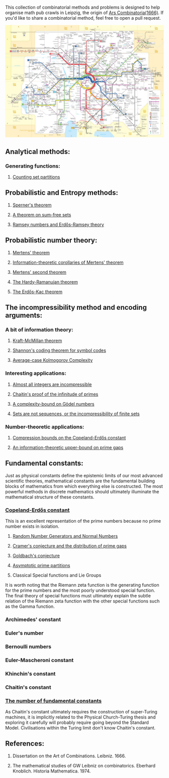 This collection of combinatorial methods and problems is designed to help organise math pub crawls in Leipzig, the origin of [Ars Combinatoria(1666)](https://www.math.ucla.edu/~pak/hidden/papers/Quotes/Leibniz-Arte-Combinatoria.pdf). If you'd like to share a combinatorial method, feel free to open a pull request.  

![alt text](https://raw.githubusercontent.com/AidanRocke/zen_of_combinatorics/master/images/leipzig_map.jpeg)

## Analytical methods:

### Generating functions:

1. [Counting set partitions](https://keplerlounge.com/statistical/physics/2021/05/02/dobinski-partitions.html)

## Probabilistic and Entropy methods:

1. [Sperner's theorem](https://keplerlounge.com/combinatorics/2021/05/04/sperner-families.html)

2. [A theorem on sum-free sets](https://keplerlounge.com/combinatorics/2021/05/22/sum-free.html)

3. [Ramsey numbers and Erdős-Ramsey theory](https://keplerlounge.com/combinatorics/2021/05/26/ramsey-theory.html)

## Probabilistic number theory:

1. [Mertens' theorem](https://keplerlounge.com/number/theory/2021/05/23/mertens-theorem.html)

2. [Information-theoretic corollaries of Mertens' theorem](https://keplerlounge.com/information-theory/2021/05/25/mertens-pnt.html)

3. [Mertens' second theorem](https://keplerlounge.com/number-theory/2021/05/30/mertens-second.html)

4. [The Hardy-Ramanujan theorem](https://keplerlounge.com/number-theory/2021/05/31/hardy-ramanujan.html)

5. [The Erdős-Kac theorem](https://keplerlounge.com/number-theory/2021/06/01/erdos-kac.html)

## The incompressibility method and encoding arguments:

### A bit of information theory:

1. [Kraft-McMillan theorem](https://keplerlounge.com/information-theory/2021/05/13/kraft-mcmillan-theorem.html)

2. [Shannon's coding theorem for symbol codes](https://keplerlounge.com/information-theory/2021/05/13/kraft-mcmillan.html)

3. [Average-case Kolmogorov Complexity](https://keplerlounge.com/information-theory/2021/05/14/shannon-kolmogorov.html)

### Interesting applications:

1. [Almost all integers are incompressible](https://keplerlounge.com/information-theory/2021/04/26/incompressible-integers.html)

2. [Chaitin's proof of the infinitude of primes](https://keplerlounge.com/information-theory/2021/04/27/AIT-counting-primes.html)

3. [A complexity-bound on Gödel numbers](https://keplerlounge.com/formal/systems/2021/05/11/godel-numbers.html)

4. [Sets are not sequences, or the incompressibility of finite sets](https://keplerlounge.com/information/theory/2021/05/18/compressing-finite-sets.html)

### Number-theoretic applications:

1. [Compression bounds on the Copeland-Erdős constant](https://keplerlounge.com/information-theory/2021/05/11/copeland-erdos.html)

2. [An information-theoretic upper-bound on prime gaps](https://keplerlounge.com/information/theory/2021/05/19/cramer-model.html)

## Fundamental constants:

Just as physical constants define the epistemic limits of our most advanced scientific theories, mathematical
constants are the fundamental building blocks of mathematics from which everything else is constructed. The
most powerful methods in discrete mathematics should ultimately illuminate the mathematical structure of
these constants.

### [Copeland-Erdős constant](https://www.renyi.hu/~p_erdos/1946-01.pdf)

This is an excellent representation of the prime numbers because no prime number exists
in isolation.

1. [Random Number Generators and Normal Numbers](https://www.davidhbailey.com/dhbpapers/bcnormal-em.pdf)

2. [Cramer's conjecture and the distribution of prime gaps](https://dms.umontreal.ca/~andrew/PDF/cramer.pdf)

3. [Goldbach's conjecture](https://mathworld.wolfram.com/GoldbachConjecture.html)

4. [Asymptotic prime partitions](https://arxiv.org/pdf/1609.06497.pdf)

5. Classical Special functions and Lie Groups

It is worth noting that the Riemann zeta function is the generating function for the prime numbers and the most poorly
understood special function. The final theory of special functions must ultimately explain the subtle relation of the
Riemann zeta function with the other special functions such as the Gamma function.

### Archimedes' constant

### Euler's number

### Bernoulli numbers

### Euler-Mascheroni constant

### Khinchin's constant

### Chaitin's constant

### [The number of fundamental constants](https://arxiv.org/pdf/physics/0110060.pdf)

As Chaitin's constant ultimately requires the construction of super-Turing machines,
it is implicitly related to the Physical Church-Turing thesis and exploring it carefully
will probably require going beyond the Standard Model. Civilisations within the Turing
limit don't know Chaitin's constant.

## References:

1. Dissertation on the Art of Combinations. Leibniz. 1666.

2. The mathematical studies of GW Leibniz on combinatorics. Eberhard Knoblich. Historia Mathematica. 1974.  
